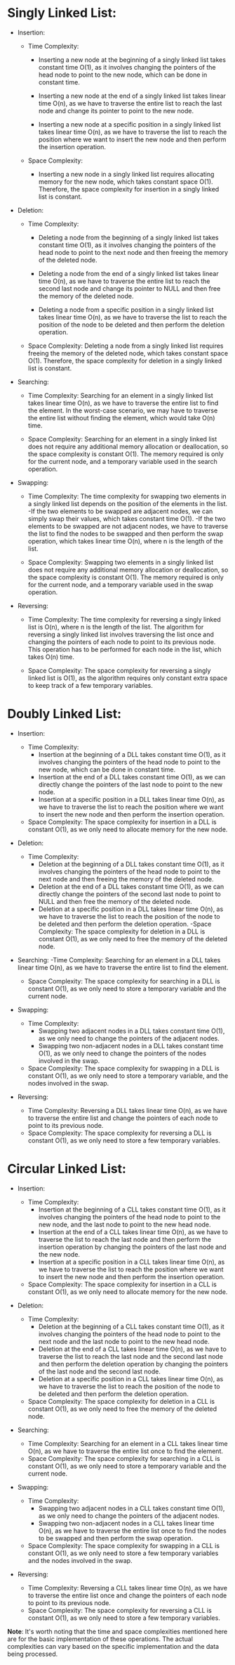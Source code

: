 # Singly Linked List:
- Insertion:
    - Time Complexity:
        - Inserting a new node at the beginning of a singly linked list takes constant time O(1), as it involves changing the pointers of the head node to point to the new node, which can be done in constant time.

        - Inserting a new node at the end of a singly linked list takes linear time O(n), as we have to traverse the entire list to reach the last node and change its pointer to point to the new node.

        - Inserting a new node at a specific position in a singly linked list takes linear time O(n), as we have to traverse the list to reach the position where we want to insert the new node and then perform the insertion operation.

    - Space Complexity:
        - Inserting a new node in a singly linked list requires allocating memory for the new node, which takes constant space O(1). Therefore, the space complexity for insertion in a singly linked list is constant.

- Deletion:
    - Time Complexity:
        - Deleting a node from the beginning of a singly linked list takes constant time O(1), as it involves changing the pointers of the head node to point to the next node and then freeing the memory of the deleted node.

        - Deleting a node from the end of a singly linked list takes linear time O(n), as we have to traverse the entire list to reach the second last node and change its pointer to NULL and then free the memory of the deleted node.

        - Deleting a node from a specific position in a singly linked list takes linear time O(n), as we have to traverse the list to reach the position of the node to be deleted and then perform the deletion operation.

    - Space Complexity: Deleting a node from a singly linked list requires freeing the memory of the deleted node, which takes constant space O(1). Therefore, the space complexity for deletion in a singly linked list is constant.

- Searching:
    - Time Complexity: Searching for an element in a singly linked list takes linear time O(n), as we have to traverse the entire list to find the element. In the worst-case scenario, we may have to traverse the entire list without finding the element, which would take O(n) time.

    - Space Complexity: Searching for an element in a singly linked list does not require any additional memory allocation or deallocation, so the space complexity is constant O(1). The memory required is only for the current node, and a temporary variable used in the search operation.

- Swapping:
    - Time Complexity: The time complexity for swapping two elements in a singly linked list depends on the position of the elements in the list.
        -If the two elements to be swapped are adjacent nodes, we can simply swap their values, which takes constant time O(1).
        -If the two elements to be swapped are not adjacent nodes, we have to traverse the list to find the nodes to be swapped and then perform the swap operation, which takes linear time O(n), where n is the length of the list.

    - Space Complexity: Swapping two elements in a singly linked list does not require any additional memory allocation or deallocation, so the space complexity is constant O(1). The memory required is only for the current node, and a temporary variable used in the swap operation.

- Reversing:
    - Time Complexity: The time complexity for reversing a singly linked list is O(n), where n is the length of the list. The algorithm for reversing a singly linked list involves traversing the list once and changing the pointers of each node to point to its previous node. This operation has to be performed for each node in the list, which takes O(n) time.

    - Space Complexity: The space complexity for reversing a singly linked list is O(1), as the algorithm requires only constant extra space to keep track of a few temporary variables.


# Doubly Linked List:
- Insertion: 
    - Time Complexity: 
        - Insertion at the beginning of a DLL takes constant time O(1), as it involves changing the pointers of the head node to point to the new node, which can be done in constant time.
        - Insertion at the end of a DLL takes constant time O(1), as we can directly change the pointers of the last node to point to the new node.
        - Insertion at a specific position in a DLL takes linear time O(n), as we have to traverse the list to reach the position where we want to insert the new node and then perform the insertion operation.
    - Space Complexity: The space complexity for insertion in a DLL is constant O(1), as we only need to allocate memory for the new node.
    
- Deletion: 
    - Time Complexity: 
        - Deletion at the beginning of a DLL takes constant time O(1), as it involves changing the pointers of the head node to point to the next node and then freeing the memory of the deleted node.
        - Deletion at the end of a DLL takes constant time O(1), as we can directly change the pointers of the second last node to point to NULL and then free the memory of the deleted node.
        - Deletion at a specific position in a DLL takes linear time O(n), as we have to traverse the list to reach the position of the node to be deleted and then perform the deletion operation.
    -Space Complexity:  The space complexity for deletion in a DLL is constant O(1), as we only need to free the memory of the deleted node.
    
- Searching: 
    -Time Complexity: Searching for an element in a DLL takes linear time O(n), as we have to traverse the entire list to find the element.
    - Space Complexity: The space complexity for searching in a DLL is constant O(1), as we only need to store a temporary variable and the current node.

- Swapping:
    - Time Complexity: 
        - Swapping two adjacent nodes in a DLL takes constant time O(1), as we only need to change the pointers of the adjacent nodes.
        - Swapping two non-adjacent nodes in a DLL takes constant time O(1), as we only need to change the pointers of the nodes involved in the swap.
    - Space Complexity: The space complexity for swapping in a DLL is constant O(1), as we only need to store a temporary variable, and the nodes involved in the swap.

- Reversing:
    - Time Complexity: Reversing a DLL takes linear time O(n), as we have to traverse the entire list and change the pointers of each node to point to its previous node.
    - Space Complexity: The space complexity for reversing a DLL is constant O(1), as we only need to store a few temporary variables.

# Circular Linked List:
- Insertion:
    - Time Complexity:
        - Insertion at the beginning of a CLL takes constant time O(1), as it involves changing the pointers of the head node to point to the new node, and the last node to point to the new head node.
        - Insertion at the end of a CLL takes linear time O(n), as we have to traverse the list to reach the last node and then perform the insertion operation by changing the pointers of the last node and the new node.
        - Insertion at a specific position in a CLL takes linear time O(n), as we have to traverse the list to reach the position where we want to insert the new node and then perform the insertion operation.
    - Space Complexity: The space complexity for insertion in a CLL is constant O(1), as we only need to allocate memory for the new node.

- Deletion:
    - Time Complexity:
        - Deletion at the beginning of a CLL takes constant time O(1), as it involves changing the pointers of the head node to point to the next node and the last node to point to the new head node.
        - Deletion at the end of a CLL takes linear time O(n), as we have to traverse the list to reach the last node and the second last node and then perform the deletion operation by changing the pointers of the last node and the second last node.
        - Deletion at a specific position in a CLL takes linear time O(n), as we have to traverse the list to reach the position of the node to be deleted and then perform the deletion operation.
    - Space Complexity: The space complexity for deletion in a CLL is constant O(1), as we only need to free the memory of the deleted node.

- Searching: 
    - Time Complexity: Searching for an element in a CLL takes linear time O(n), as we have to traverse the entire list once to find the element.
    - Space Complexity: The space complexity for searching in a CLL is constant O(1), as we only need to store a temporary variable and the current node.

- Swapping:
    - Time Complexity: 
        - Swapping two adjacent nodes in a CLL takes constant time O(1), as we only need to change the pointers of the adjacent nodes.
        - Swapping two non-adjacent nodes in a CLL takes linear time O(n), as we have to traverse the entire list once to find the nodes to be swapped and then perform the swap operation.
    - Space Complexity: The space complexity for swapping in a CLL is constant O(1), as we only need to store a few temporary variables and the nodes involved in the swap.

- Reversing:
    - Time Complexity: Reversing a CLL takes linear time O(n), as we have to traverse the entire list once and change the pointers of each node to point to its previous node.
    - Space Complexity: The space complexity for reversing a CLL is constant O(1), as we only need to store a few temporary variables.

**Note**: It's worth noting that the time and space complexities mentioned here are for the basic implementation of these operations. The actual complexities can vary based on the specific implementation and the data being processed.




